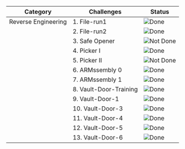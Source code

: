 | Category          | Challenges                                   | Status          |
|-|-|-|
| Reverse Engineering        | 1. File-run1                                | ![Done](https://img.shields.io/badge/Status-Done-brightgreen) |
|                            | 2. File-run2                                | ![Done](https://img.shields.io/badge/Status-Done-brightgreen) |
|                            | 3. Safe Opener                              | ![Not Done](https://img.shields.io/badge/Status-Not_Done-red) |
|                            | 4. Picker I                                 | ![Done](https://img.shields.io/badge/Status-Done-brightgreen) |
|                            | 5. Picker II                                | ![Not Done](https://img.shields.io/badge/Status-Not_Done-red) |
|                            | 6. ARMssembly 0                             | ![Done](https://img.shields.io/badge/Status-Done-brightgreen)  |
|                            | 7. ARMssembly 1                             | ![Done](https://img.shields.io/badge/Status-Done-brightgreen) |
|                            | 8. Vault-Door-Training                      | ![Done](https://img.shields.io/badge/Status-Done-brightgreen) |
|                            | 9. Vault-Door-1                             | ![Done](https://img.shields.io/badge/Status-Done-brightgreen) |
|                            | 10. Vault-Door-3                            | ![Done](https://img.shields.io/badge/Status-Done-brightgreen) |
|                            | 11. Vault-Door-4                            | ![Done](https://img.shields.io/badge/Status-Done-brightgreen) |
|                            | 12. Vault-Door-5                            | ![Done](https://img.shields.io/badge/Status-Done-brightgreen) |
|                            | 13. Vault-Door-6                            | ![Done](https://img.shields.io/badge/Status-Done-brightgreen) |
